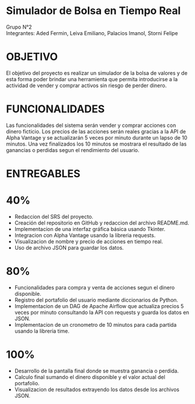 # Simulador de Bolsa en Tiempo Real

Grupo N°2  
Integrantes: Aded Fermin, Leiva Emiliano, Palacios Imanol, Storni Felipe


# OBJETIVO  
El objetivo del proyecto es realizar un simulador de la bolsa de valores y de esta forma poder brindar una herramienta que permita introducirse a la actividad de vender y comprar activos sin riesgo de perder dinero.


# FUNCIONALIDADES  
Las funcionalidades del sistema serán vender y comprar acciones con dinero ficticio. Los precios de las acciones serán reales gracias a la API de Alpha Vantage y se actualizarán 5 veces por minuto durante un lapso de 10 minutos. Una vez finalizados los 10 minutos se mostrara el resultado de las ganancias o perdidas segun el rendimiento del usuario.


# ENTREGABLES  

# 40%  
- Redaccion del SRS del proyecto.  
- Creación del repositorio en GitHub y redaccion del archivo README.md.  
- Implementacion de una interfaz gráfica básica usando Tkinter.  
- Integracion con Alpha Vantage usando la libreria requests.  
- Visualizacion de nombre y precio de acciones en tiempo real.  
- Uso de archivo JSON para guardar los datos.

# 80%  
- Funcionalidades para compra y venta de acciones segun el dinero disponible.  
- Registro del portafolio del usuario mediante diccionarios de Python.  
- Implementacion de un DAG de Apache Airflow que actualiza precios 5 veces por minuto consultando la API con requests y guarda los datos en JSON.  
- Implementacion de un cronometro de 10 minutos para cada partida usando la libreria time.

# 100%  
- Desarrollo de la pantalla final donde se muestra ganancia o perdida.  
- Calculo final sumando el dinero disponible y el valor actual del portafolio.  
- Visualizacion de resultados extrayendo los datos desde los archivos JSON.



